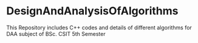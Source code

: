 # DesignAndAnalysisOfAlgorithms
This Repository includes C++ codes and details of different algorithms for DAA subject of BSc. CSIT 5th Semester

